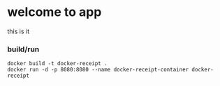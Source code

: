 # welcome to app

this is it

### build/run
```
docker build -t docker-receipt .
docker run -d -p 8080:8080 --name docker-receipt-container docker-receipt
```
